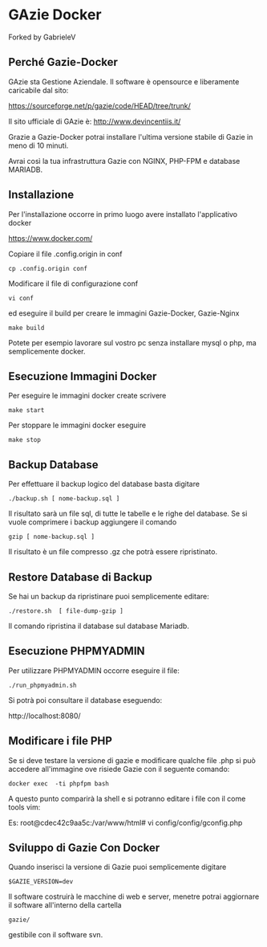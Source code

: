 # GAzie Docker

Forked by GabrieleV

## Perché Gazie-Docker

GAzie sta Gestione Aziendale.
Il software è opensource e liberamente caricabile dal sito:

https://sourceforge.net/p/gazie/code/HEAD/tree/trunk/

Il sito ufficiale di GAzie è: http://www.devincentiis.it/

Grazie a Gazie-Docker potrai installare l'ultima versione
stabile di Gazie in meno di 10 minuti.

Avrai così la tua infrastruttura Gazie con NGINX, PHP-FPM e database MARIADB.


## Installazione

Per l'installazione occorre in primo luogo avere installato
l'applicativo docker

https://www.docker.com/

Copiare il file .config.origin in conf

`cp .config.origin conf`

Modificare il file di configurazione conf

`vi conf`

ed eseguire il build per creare le immagini Gazie-Docker, Gazie-Nginx

`make build`

Potete per esempio lavorare sul vostro pc senza installare mysql o php, ma semplicemente docker.


## Esecuzione Immagini Docker

Per eseguire le immagini docker create scrivere

`make start`

Per stoppare le immagini docker eseguire

`make stop`

## Backup Database


Per effettuare il backup logico del database basta digitare

`./backup.sh [ nome-backup.sql ]`

Il risultato sarà un file sql, di tutte le tabelle e le righe
del database.
Se si vuole comprimere i backup aggiungere il comando

`gzip [ nome-backup.sql ]`

Il risultato è un file compresso .gz che potrà essere ripristinato.


## Restore Database di Backup


Se hai un backup da ripristinare puoi semplicemente editare:

`./restore.sh  [ file-dump-gzip ]`

Il comando ripristina il database sul database Mariadb.

## Esecuzione PHPMYADMIN

Per utilizzare PHPMYADMIN occorre eseguire il file:

`./run_phpmyadmin.sh`

Si potrà poi consultare il database eseguendo:

http://localhost:8080/

## Modificare i file PHP


Se si deve testare la versione di gazie e modificare qualche file .php
si può accedere all'immagine ove risiede Gazie con il seguente comando:

`docker exec  -ti phpfpm bash`

A questo punto comparirà la shell e si potranno editare i file con il
come tools vim:

Es:
root@cdec42c9aa5c:/var/www/html# vi config/config/gconfig.php

## Sviluppo di Gazie Con Docker

Quando inserisci la versione di Gazie puoi semplicemente digitare

`$GAZIE_VERSION=dev`

Il software costruirà le macchine di web e server, menetre potrai aggiornare il software all'interno della cartella

`gazie/`

gestibile con il software svn.
